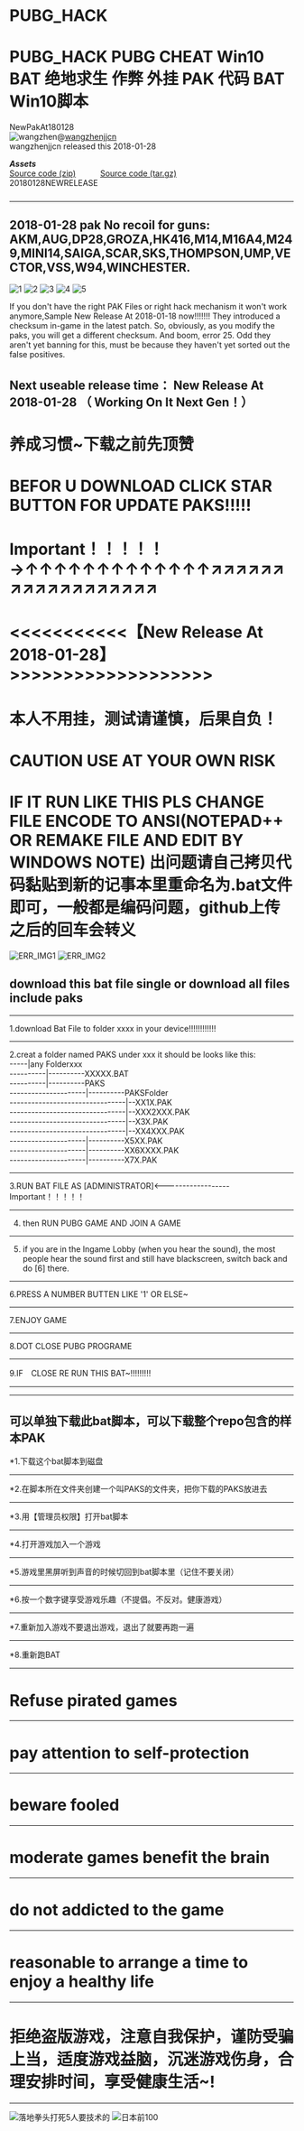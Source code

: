 # PUBG_HACK
PUBG_HACK PUBG CHEAT Win10 BAT 绝地求生  作弊 外挂 PAK 代码 BAT  Win10脚本
==========================================================================

NewPakAt180128   
![wangzhen](https://avatars1.githubusercontent.com/u/1842578?s=40&v=4)@[wangzhenjjcn](https://github.com/wangzhenjjcn "悬停显示")      
wangzhenjjcn released this 2018-01-28

***Assets***    
 [Source code (zip)](https://github.com/wangzhenjjcn/PUBG_HACK/archive/180128.zip "悬停显示")          
 [Source code (tar.gz)](https://github.com/wangzhenjjcn/PUBG_HACK/archive/180128.tar.gz "悬停显示")    
 20180128NEWRELEASE
 #####
***
2018-01-28 pak
No recoil for guns:
AKM,AUG,DP28,GROZA,HK416,M14,M16A4,M249,MINI14,SAIGA,SCAR,SKS,THOMPSON,UMP,VECTOR,VSS,W94,WINCHESTER.
---------------------------------------------------------------------------------------------------------

![1](https://github.com/wangzhenjjcn/IMAGE/blob/master/PUBG_HACK_RIGHTCLICK.jpg)
![2](https://github.com/wangzhenjjcn/IMAGE/blob/master/PUBG_HACK_EDITBAT.jpg)
![3](https://github.com/wangzhenjjcn/IMAGE/blob/master/PUBG_HACK_RUNBAT.jpg)
![4](https://github.com/wangzhenjjcn/IMAGE/blob/master/PUBG_HACK_RUN2.jpg)
![5](https://github.com/wangzhenjjcn/IMAGE/blob/master/PUBG_HACK_RUN3.jpg)




If you don't have the right PAK Files or right hack mechanism it won't work anymore,Sample New Release At 2018-01-18 now!!!!!!!
They introduced a checksum in-game in the latest patch.
So, obviously, as you modify the paks, you will get a different checksum. And boom, error 25.
Odd they aren't yet banning for this, must be because they haven't yet sorted out the false positives.

Next useable release time： New Release At 2018-01-28 （ Working On It Next Gen！）
-------------------------------------


养成习惯~下载之前先顶赞   
===========================================
BEFOR U DOWNLOAD CLICK STAR BUTTON FOR UPDATE PAKS!!!!!
===========================================
Important！！！！！→↑↑↑↑↑↑↑↑↑↑↑↑↑↗↗↗↗↗↗↗↗↗↗↗↗↗↗↗↗↗↗
===========================================

<<<<<<<<<<<【New Release At 2018-01-28】>>>>>>>>>>>>>>>>>>>
=========================================================
本人不用挂，测试请谨慎，后果自负！
=========================================================
CAUTION USE AT YOUR OWN RISK 
=========================================================

IF   IT  RUN  LIKE   THIS  PLS  CHANGE  FILE ENCODE TO ANSI(NOTEPAD++ OR REMAKE FILE AND EDIT BY WINDOWS NOTE)
出问题请自己拷贝代码黏贴到新的记事本里重命名为.bat文件即可，一般都是编码问题，github上传之后的回车会转义
=======================

![ERR_IMG1](https://github.com/wangzhenjjcn/IMAGE/blob/master/ERRPUBG_ADD.jpg)
![ERR_IMG2](https://github.com/wangzhenjjcn/IMAGE/blob/master/ERRPUBG_ADD2.jpg)












download this bat file single or download all files include paks
--------------------------------------------------------------------------
***
1.download Bat File to folder xxxx  in  your device!!!!!!!!!!!!
***
2.creat a folder named PAKS under xxx
       it should be looks like this:  
-----|any Folderxxx  
----------|----------XXXXX.BAT    
----------|----------PAKS    
---------------------|----------PAKSFolder   
--------------------------------|--XX1X.PAK    
--------------------------------|--XXX2XXX.PAK    
--------------------------------|--X3X.PAK    
--------------------------------|--XX4XXX.PAK    
---------------------|----------X5XX.PAK    
---------------------|----------XX6XXXX.PAK    
---------------------|----------X7X.PAK    

***
3.RUN BAT FILE AS [ADMINISTRATOR]<------------------Important！！！！！
***
4.  then RUN PUBG GAME AND JOIN A GAME    
***
5. if you are in the Ingame Lobby (when you hear the sound), the most people hear the sound first and still have blackscreen, switch back and do [6] there.
***
6.PRESS A NUMBER BUTTEN LIKE  '1'  OR ELSE~
***
7.ENJOY GAME
***
8.DOT CLOSE PUBG PROGRAME
***
9.IF　CLOSE RE RUN THIS BAT~!!!!!!!!!
***
***

可以单独下载此bat脚本，可以下载整个repo包含的样本PAK
--------------------------------------------------------------------------
*1.下载这个bat脚本到磁盘
***
*2.在脚本所在文件夹创建一个叫PAKS的文件夹，把你下载的PAKS放进去
***
*3.用【管理员权限】打开bat脚本
***
*4.打开游戏加入一个游戏
***
*5.游戏里黑屏听到声音的时候切回到bat脚本里（记住不要关闭）
***
*6.按一个数字键享受游戏乐趣（不提倡。不反对。健康游戏）
***
*7.重新加入游戏不要退出游戏，退出了就要再跑一遍
***
*8.重新跑BAT
***


Refuse pirated games
===========================================
***
pay attention to self-protection
===========================================
***
beware fooled
===========================================
***
moderate games benefit the brain 
===========================================
***
do not addicted to the game 
===========================================
***
reasonable to arrange a time to enjoy a healthy life
===========================================
***
拒绝盗版游戏，注意自我保护，谨防受骗上当，适度游戏益脑，沉迷游戏伤身，合理安排时间，享受健康生活~!
===========================================
***



![落地拳头打死5人要技术的](https://github.com/wangzhenjjcn/IMAGE/blob/master/RECORD2.jpg)
![日本前100](https://github.com/wangzhenjjcn/IMAGE/blob/master/RECORD.jpg)
